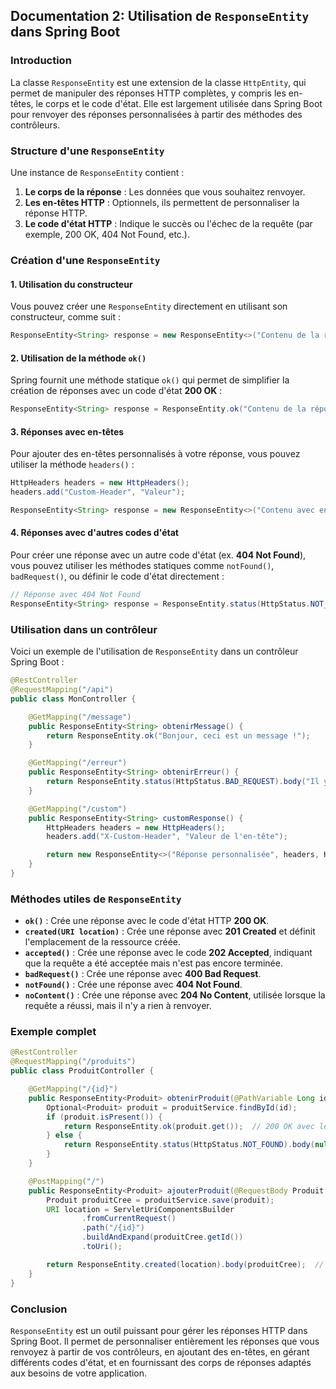 ## Documentation 2: Utilisation de `ResponseEntity` dans Spring Boot

### Introduction
La classe `ResponseEntity` est une extension de la classe `HttpEntity`, qui permet de manipuler des réponses HTTP complètes, y compris les en-têtes, le corps et le code d'état. Elle est largement utilisée dans Spring Boot pour renvoyer des réponses personnalisées à partir des méthodes des contrôleurs.

### Structure d'une `ResponseEntity`
Une instance de `ResponseEntity` contient :
1. **Le corps de la réponse** : Les données que vous souhaitez renvoyer.
2. **Les en-têtes HTTP** : Optionnels, ils permettent de personnaliser la réponse HTTP.
3. **Le code d'état HTTP** : Indique le succès ou l'échec de la requête (par exemple, 200 OK, 404 Not Found, etc.).

### Création d'une `ResponseEntity`

#### 1. Utilisation du constructeur
Vous pouvez créer une `ResponseEntity` directement en utilisant son constructeur, comme suit :
```java
ResponseEntity<String> response = new ResponseEntity<>("Contenu de la réponse", HttpStatus.OK);
```

#### 2. Utilisation de la méthode `ok()`
Spring fournit une méthode statique `ok()` qui permet de simplifier la création de réponses avec un code d'état **200 OK** :
```java
ResponseEntity<String> response = ResponseEntity.ok("Contenu de la réponse");
```

#### 3. Réponses avec en-têtes
Pour ajouter des en-têtes personnalisés à votre réponse, vous pouvez utiliser la méthode `headers()` :
```java
HttpHeaders headers = new HttpHeaders();
headers.add("Custom-Header", "Valeur");

ResponseEntity<String> response = new ResponseEntity<>("Contenu avec en-têtes", headers, HttpStatus.OK);
```

#### 4. Réponses avec d'autres codes d'état
Pour créer une réponse avec un autre code d'état (ex. **404 Not Found**), vous pouvez utiliser les méthodes statiques comme `notFound()`, `badRequest()`, ou définir le code d'état directement :
```java
// Réponse avec 404 Not Found
ResponseEntity<String> response = ResponseEntity.status(HttpStatus.NOT_FOUND).body("Ressource non trouvée");
```

### Utilisation dans un contrôleur

Voici un exemple de l'utilisation de `ResponseEntity` dans un contrôleur Spring Boot :
```java
@RestController
@RequestMapping("/api")
public class MonController {

    @GetMapping("/message")
    public ResponseEntity<String> obtenirMessage() {
        return ResponseEntity.ok("Bonjour, ceci est un message !");
    }

    @GetMapping("/erreur")
    public ResponseEntity<String> obtenirErreur() {
        return ResponseEntity.status(HttpStatus.BAD_REQUEST).body("Il y a eu une erreur dans la requête !");
    }

    @GetMapping("/custom")
    public ResponseEntity<String> customResponse() {
        HttpHeaders headers = new HttpHeaders();
        headers.add("X-Custom-Header", "Valeur de l'en-tête");

        return new ResponseEntity<>("Réponse personnalisée", headers, HttpStatus.CREATED);
    }
}
```

### Méthodes utiles de `ResponseEntity`

- **`ok()`** : Crée une réponse avec le code d'état HTTP **200 OK**.
- **`created(URI location)`** : Crée une réponse avec **201 Created** et définit l'emplacement de la ressource créée.
- **`accepted()`** : Crée une réponse avec le code **202 Accepted**, indiquant que la requête a été acceptée mais n'est pas encore terminée.
- **`badRequest()`** : Crée une réponse avec **400 Bad Request**.
- **`notFound()`** : Crée une réponse avec **404 Not Found**.
- **`noContent()`** : Crée une réponse avec **204 No Content**, utilisée lorsque la requête a réussi, mais il n'y a rien à renvoyer.

### Exemple complet

```java
@RestController
@RequestMapping("/produits")
public class ProduitController {

    @GetMapping("/{id}")
    public ResponseEntity<Produit> obtenirProduit(@PathVariable Long id) {
        Optional<Produit> produit = produitService.findById(id);
        if (produit.isPresent()) {
            return ResponseEntity.ok(produit.get());  // 200 OK avec le produit en corps
        } else {
            return ResponseEntity.status(HttpStatus.NOT_FOUND).body(null);  // 404 Not Found
        }
    }

    @PostMapping("/")
    public ResponseEntity<Produit> ajouterProduit(@RequestBody Produit produit) {
        Produit produitCree = produitService.save(produit);
        URI location = ServletUriComponentsBuilder
                .fromCurrentRequest()
                .path("/{id}")
                .buildAndExpand(produitCree.getId())
                .toUri();

        return ResponseEntity.created(location).body(produitCree);  // 201 Created avec URI et produit en corps
    }
}
```

### Conclusion
`ResponseEntity` est un outil puissant pour gérer les réponses HTTP dans Spring Boot. Il permet de personnaliser entièrement les réponses que vous renvoyez à partir de vos contrôleurs, en ajoutant des en-têtes, en gérant différents codes d'état, et en fournissant des corps de réponses adaptés aux besoins de votre application.
